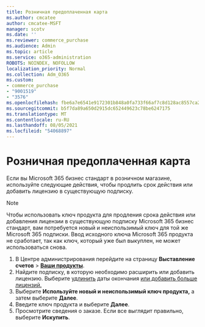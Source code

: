 ```yaml
---
title: Розничная предоплаченная карта
ms.author: cmcatee
author: cmcatee-MSFT
manager: scotv
ms.date: ''
ms.reviewer: commerce_purchase
ms.audience: Admin
ms.topic: article
ms.service: o365-administration
ROBOTS: NOINDEX, NOFOLLOW
localization_priority: Normal
ms.collection: Adm_O365
ms.custom:
- commerce_purchase
- "9001519"
- "3576"
ms.openlocfilehash: fbe6a7e6541e9172301b848a0fa733f66af7c8d128ac8557ca2cd62cad1d06ad
ms.sourcegitcommit: b5f7da89a650d2915dc652449623c78be6247175
ms.translationtype: MT
ms.contentlocale: ru-RU
ms.lasthandoff: 08/05/2021
ms.locfileid: "54068897"
---
```

# <a name="retail-prepaid-card"></a>Розничная предоплаченная карта

Если вы Microsoft 365 бизнес стандарт в розничном магазине, используйте следующие действия, чтобы продлить срок действия или добавить лицензию в существующую подписку.

> [!NOTE]
> Чтобы использовать ключ продукта для продления срока действия или добавления лицензии в существующую подписку Microsoft 365 бизнес стандарт, вам потребуется новый и неиспользимый ключ для той же Microsoft 365 подписки. Ввод исходного ключа Microsoft 365 продукта не сработает, так как ключ, который уже был выкуплен, не может использоваться снова.

1. В Центре администрирования перейдите на страницу **Выставление счетов** > **[Ваши продукты](https://go.microsoft.com/fwlink/p/?linkid=842054)**.
2. Найдите подписку, в которую необходимо расширить или добавить лицензию. Выберите [удлинить](https://go.microsoft.com/fwlink/p/?linkid=842054) даты окончания [или добавить больше лицензий.](https://go.microsoft.com/fwlink/p/?linkid=842054)
3. Выберите **Используйте новый и неиспользимый ключ продукта,** а затем выберите **Далее**.
4. Введите ключ продукта и выберите **Далее**.
5. Просмотрите сведения о заказе. Если все выглядит правильно, выберите **Искупить**.